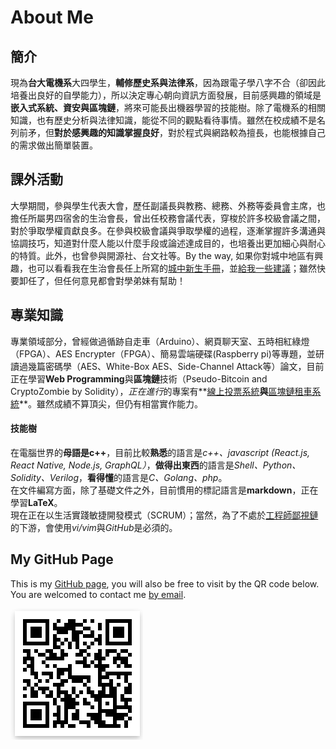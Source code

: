 # About Me

## 簡介
現為**台大電機系**大四學生，**輔修歷史系與法律系**，因為跟電子學八字不合（卻因此培養出良好的自學能力），所以決定專心朝向資訊方面發展，目前感興趣的領域是**嵌入式系統、資安與區塊鏈**，將來可能長出機器學習的技能樹。除了電機系的相關知識，也有歷史分析與法律知識，能從不同的觀點看待事情。雖然在校成績不是名列前矛，但**對於感興趣的知識掌握良好**，對於程式與網路較為擅長，也能根據自己的需求做出簡單裝置。 

## 課外活動
大學期間，參與學生代表大會，歷任副議長與教務、總務、外務等委員會主席，也擔任所屬男四宿舍的生治會長，曾出任校務會議代表，穿梭於許多校級會議之間，對於爭取學權貢獻良多。在參與校級會議與爭取學權的過程，逐漸掌握許多溝通與協調技巧，知道對什麼人能以什麼手段或論述達成目的，也培養出更加細心與耐心的特質。此外，也曾參與開源社、台文社等。By the way, 如果你對城中地區有興趣，也可以看看我在生治會長任上所寫的[城中新生手冊][4]，並[給我一些建議][5]；雖然快要卸任了，但任何意見都會對學弟妹有幫助！


## 專業知識
專業領域部分，曾經做過循跡自走車（Arduino）、網頁聊天室、五時相紅綠燈（FPGA）、AES Encrypter（FPGA）、簡易雲端硬碟(Raspberry pi)等專題，並研讀過幾篇密碼學（AES、White-Box AES、Side-Channel Attack等）論文，目前正在學習**Web Programming**與**區塊鏈**技術（Pseudo-Bitcoin and CryptoZombie by Solidity），*正在進行*的專案有**[線上投票系統][3]**與**[區塊鏈租車系統][7]**。雖然成績不算頂尖，但仍有相當實作能力。

#### 技能樹
在電腦世界的**母語是c++**，目前比較**熟悉**的語言是*c++、javascript (React.js, React Native, Node.js, GraphQL）*，**做得出東西**的語言是*Shell、Python、Solidity、Verilog*，**看得懂**的語言是*C、Golang、php*。  
在文件編寫方面，除了基礎文件之外，目前慣用的標記語言是**markdown**，正在學習**LaTeX**。  
現在正在以生活實踐敏捷開發模式（SCRUM）；當然，為了不處於[工程師鄙視鏈][6]的下游，會使用*vi/vim*與*GitHub*是必須的。


## My GitHub Page
This is my [GitHub page][1], you will also be free to visit by the QR code below.  
You are welcomed to contact me [by email][8].


![GitHub page][2]

[1]: https://github.com/JP-Cheng/Resume
[2]: ./githubPage.png
[3]: https://github.com/JP-Cheng/voteNTUSC
[4]: https://jpfromm4.github.io/about.html
[5]: mailto:p2295930@gmail.com?subject=關於城中新生手冊的建議
[6]: https://vinta.ws/blog/695
[7]: https://github.com/JP-Cheng/CarRentingApp
[8]: mailto:p2295930@gmail.com
